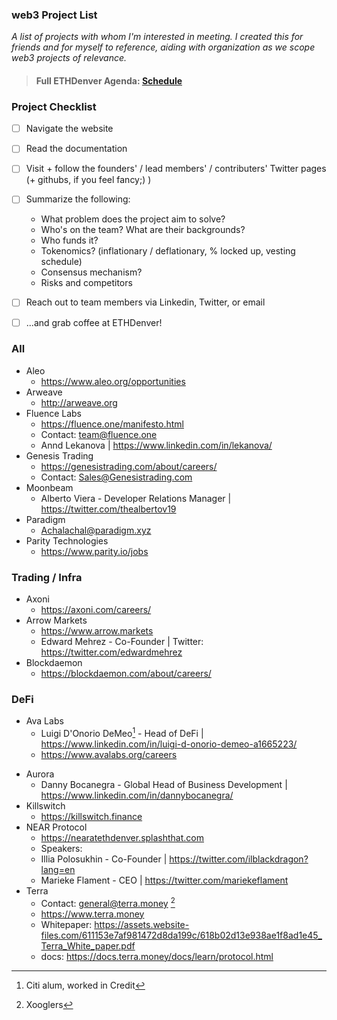 ### web3 Project List

*A list of projects with whom I'm interested in meeting. I created this for friends and for myself to reference, aiding with organization as we scope web3 projects of relevance.*

>#### Full ETHDenver Agenda: [Schedule](https://ethdenver.sched.com/artist/cameron255)

### Project Checklist
- [ ] Navigate the website
- [ ] Read the documentation
- [ ] Visit + follow the founders' / lead members' / contributers' Twitter pages (+ githubs, if you feel fancy;) )
- [ ] Summarize the following:
   * What problem does the project aim to solve?
   * Who's on the team? What are their backgrounds?
   * Who funds it?
   * Tokenomics? (inflationary / deflationary, % locked up, vesting schedule)
   * Consensus mechanism?
   * Risks and competitors
- [ ] Reach out to team members via Linkedin, Twitter, or email
- [ ] ...and grab coffee at ETHDenver!


### **All**

* Aleo
    * https://www.aleo.org/opportunities
* Arweave
    * http://arweave.org
* Fluence Labs
    * https://fluence.one/manifesto.html
    * Contact: team@fluence.one
    * Annd Lekanova | https://www.linkedin.com/in/lekanova/
* Genesis Trading
    * https://genesistrading.com/about/careers/
    * Contact: Sales@Genesistrading.com
* Moonbeam
    *  Alberto Viera - Developer Relations Manager | https://twitter.com/thealbertov19
* Paradigm
    * Achalachal@paradigm.xyz
* Parity Technologies
    *  https://www.parity.io/jobs

### **Trading / Infra**
* Axoni
    *  https://axoni.com/careers/
* Arrow Markets
    * https://www.arrow.markets
    * Edward Mehrez - Co-Founder | Twitter: https://twitter.com/edwardmehrez
* Blockdaemon
    *  https://blockdaemon.com/about/careers/

### **DeFi**
* Ava Labs
    * Luigi D'Onorio DeMeo[^1] - Head of DeFi | https://www.linkedin.com/in/luigi-d-onorio-demeo-a1665223/
    * https://www.avalabs.org/careers
[^1]: 
    Citi alum, worked in Credit
    
* Aurora
    * Danny Bocanegra - Global Head of Business Development | https://www.linkedin.com/in/dannybocanegra/
* Killswitch
    * https://killswitch.finance
* NEAR Protocol
    * https://nearatethdenver.splashthat.com
    * Speakers:
    * Illia Polosukhin - Co-Founder | https://twitter.com/ilblackdragon?lang=en
    * Marieke Flament - CEO | https://twitter.com/mariekeflament
* Terra
    * Contact: general@terra.money [^2]
    * https://www.terra.money
    * Whitepaper: https://assets.website-files.com/611153e7af981472d8da199c/618b02d13e938ae1f8ad1e45_Terra_White_paper.pdf
    * docs: https://docs.terra.money/docs/learn/protocol.html
[^2]:
    Xooglers
